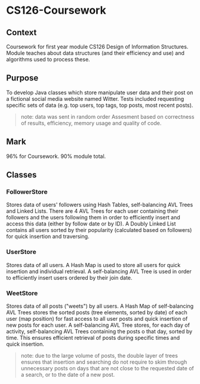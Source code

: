 # CS126-Coursework
## Context
Coursework for first year module CS126 Design of Information Structures.
Module teaches about data structures (and their efficiency and use) and algorithms used to process these.

## Purpose
To develop Java classes which store manipulate user data and their post on a fictional social media website named Witter.
Tests included requesting specific sets of data (e.g. top users, top tags, top posts, most recent posts).
>note: data was sent in random order
Assesment based on correctness of results, efficiency, memory usage and quality of code.

## Mark
96% for Coursework.
90% module total.

## Classes
### FollowerStore
Stores data of users' followers using Hash Tables, self-balancing AVL Trees and Linked Lists.
There are 4 AVL Trees for each user containing their followers and the users following them in order to efficiently insert and access this data (either by follow date or by ID).
A Doubly Linked List contains all users sorted by their popularity (calculated based on followers) for quick insertion and traversing.

### UserStore
Stores data of all users.
A Hash Map is used to store all users for quick insertion and individual retrieval.
A self-balancing AVL Tree is used in order to efficiently insert users ordered by their join date.

### WeetStore
Stores data of all posts ("weets") by all users.
A Hash Map of self-balancing AVL Trees stores the sorted posts (tree elements, sorted by date) of each user (map position) for fast access to all user posts and quick insertion of new posts for each user.
A self-balancing AVL Tree stores, for each day of activity, self-balancing AVL Trees containing the posts o that day, sorted by time. This ensures efficient retrieval of posts during specific times and quick insertion.
>note: due to the large volume of posts, the double layer of trees ensures that insertion and searching do not require to skim through unnecessary posts on days that are not close to the requested date of a search, or to the date of a new post.
